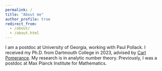 ```yaml
---
permalink: /
title: "About me"
author_profile: true
redirect_from: 
  - /about/
  - /about.html
---
```


I am a postdoc at University of Georgia, working with Paul Pollack. I received my Ph.D. from Dartmouth College in 2023, advised by [Carl Pomerance](https://math.dartmouth.edu/~carlp/). My research is in analytic number theory. Previously, I was a postdoc at Max Planck Institute for Mathematics.
